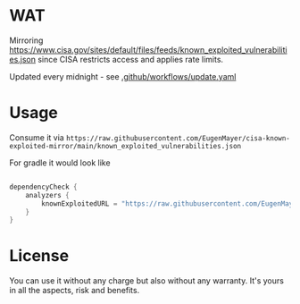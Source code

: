 # WAT

Mirroring https://www.cisa.gov/sites/default/files/feeds/known_exploited_vulnerabilities.json since CISA restricts access and applies rate limits.

Updated every midnight - see [.github/workflows/update.yaml](.github/workflows/update.yaml)

# Usage

Consume it via `https://raw.githubusercontent.com/EugenMayer/cisa-known-exploited-mirror/main/known_exploited_vulnerabilities.json`

For gradle it would look like

```groovy

dependencyCheck {
    analyzers {
        knownExploitedURL = "https://raw.githubusercontent.com/EugenMayer/cisa-known-exploited-mirror/main/known_exploited_vulnerabilities.json"
    }
}
```

# License

You can use it without any charge but also without any warranty. It's yours in all the aspects, risk and benefits.

